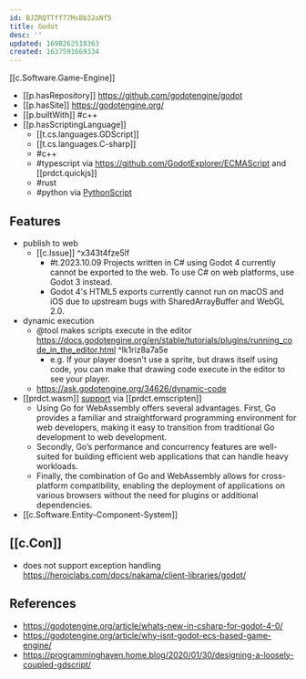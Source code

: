 ```yaml
---
id: BJZRQTTff77MsBb32oNf5
title: Godot
desc: ''
updated: 1698262518363
created: 1637591669334
---
```


[[c.Software.Game-Engine]]

- [[p.hasRepository]] https://github.com/godotengine/godot
- [[p.hasSite]] https://godotengine.org/
- [[p.builtWith]] #c++
- [[p.hasScriptingLanguage]] 
  - [[t.cs.languages.GDScript]] 
  - [[t.cs.languages.C-sharp]]
  - #c++
  - #typescript via https://github.com/GodotExplorer/ECMAScript and [[prdct.quickjs]]
  - #rust
  - #python via [PythonScript](https://godotengine.org/asset-library/asset/179)


## Features

- publish to web
  - [[c.Issue]]  ^x343t4fze5lf
    - #t.2023.10.09 Projects written in C# using Godot 4 currently cannot be exported to the web. To use C# on web platforms, use Godot 3 instead.
    - Godot 4's HTML5 exports currently cannot run on macOS and iOS due to upstream bugs with SharedArrayBuffer and WebGL 2.0.
- dynamic execution
  - @tool makes scripts execute in the editor  https://docs.godotengine.org/en/stable/tutorials/plugins/running_code_in_the_editor.html ^lk1riz8a7a5e
    - e.g. If your player doesn't use a sprite, but draws itself using code, you can make that drawing code execute in the editor to see your player.
  - https://ask.godotengine.org/34626/dynamic-code
- [[prdct.wasm]] [support](https://docs.godotengine.org/en/stable/contributing/development/compiling/compiling_for_web.html) via [[prdct.emscripten]]
  - Using Go for WebAssembly offers several advantages. First, Go provides a familiar and straightforward programming environment for web developers, making it easy to transition from traditional Go development to web development.
  - Secondly, Go’s performance and concurrency features are well-suited for building efficient web applications that can handle heavy workloads.
  - Finally, the combination of Go and WebAssembly allows for cross-platform compatibility, enabling the deployment of applications on various browsers without the need for plugins or additional dependencies.
- [[c.Software.Entity-Component-System]] 

## [[c.Con]]

- does not support exception handling https://heroiclabs.com/docs/nakama/client-libraries/godot/ 

## References

- https://godotengine.org/article/whats-new-in-csharp-for-godot-4-0/
- https://godotengine.org/article/why-isnt-godot-ecs-based-game-engine/
- https://programminghaven.home.blog/2020/01/30/designing-a-loosely-coupled-gdscript/